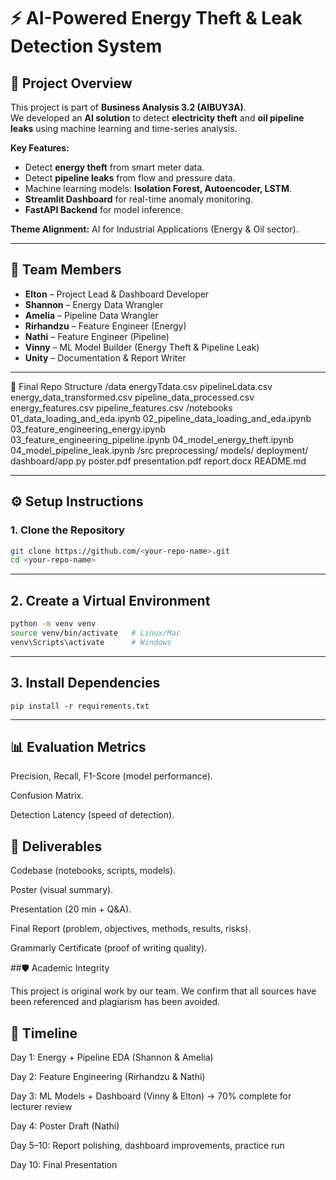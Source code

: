# ⚡ AI-Powered Energy Theft & Leak Detection System  

## 📌 Project Overview  
This project is part of **Business Analysis 3.2 (AIBUY3A)**.  
We developed an **AI solution** to detect **electricity theft** and **oil pipeline leaks** using machine learning and time-series analysis.  

**Key Features:**  
- Detect **energy theft** from smart meter data.  
- Detect **pipeline leaks** from flow and pressure data.  
- Machine learning models: **Isolation Forest, Autoencoder, LSTM**.  
- **Streamlit Dashboard** for real-time anomaly monitoring.  
- **FastAPI Backend** for model inference.  

**Theme Alignment:** AI for Industrial Applications (Energy & Oil sector).  

---

## 👥 Team Members  
- **Elton** – Project Lead & Dashboard Developer  
- **Shannon** – Energy Data Wrangler  
- **Amelia** – Pipeline Data Wrangler  
- **Rirhandzu** – Feature Engineer (Energy)  
- **Nathi** – Feature Engineer (Pipeline)  
- **Vinny** – ML Model Builder (Energy Theft & Pipeline Leak)  
- **Unity** – Documentation & Report Writer  

---

📂 Final Repo Structure
/data
   energyTdata.csv
   pipelineLdata.csv
   energy_data_transformed.csv
   pipeline_data_processed.csv
   energy_features.csv
   pipeline_features.csv
/notebooks
   01_data_loading_and_eda.ipynb
   02_pipeline_data_loading_and_eda.ipynb
   03_feature_engineering_energy.ipynb
   03_feature_engineering_pipeline.ipynb
   04_model_energy_theft.ipynb
   04_model_pipeline_leak.ipynb
/src
   preprocessing/
   models/
   deployment/
   dashboard/app.py
poster.pdf
presentation.pdf
report.docx
README.md


---

## ⚙️ Setup Instructions  

### 1. Clone the Repository  
```bash
git clone https://github.com/<your-repo-name>.git
cd <your-repo-name>
```



---

## 2. Create a Virtual Environment
```bash
python -m venv venv
source venv/bin/activate   # Linux/Mac
venv\Scripts\activate      # Windows
```
---

## 3. Install Dependencies
```
pip install -r requirements.txt
```
---
## 📊 Evaluation Metrics

Precision, Recall, F1-Score (model performance).

Confusion Matrix.

Detection Latency (speed of detection).

## 📑 Deliverables

Codebase (notebooks, scripts, models).

Poster (visual summary).

Presentation (20 min + Q&A).

Final Report (problem, objectives, methods, results, risks).

Grammarly Certificate (proof of writing quality).

##🛡️  Academic Integrity

This project is original work by our team.
We confirm that all sources have been referenced and plagiarism has been avoided.

## 📅 Timeline

Day 1: Energy + Pipeline EDA (Shannon & Amelia)

Day 2: Feature Engineering (Rirhandzu & Nathi)

Day 3: ML Models + Dashboard (Vinny & Elton) → 70% complete for lecturer review

Day 4: Poster Draft (Nathi)

Day 5–10: Report polishing, dashboard improvements, practice run

Day 10: Final Presentation
